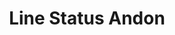 ---
layout: article
title: Line Status Andon
description: 
  - This template indicates the current status of the production line 
lang: en
weight: 500
isDraft: false
ref: Line_Status_Andon
category:
  - Food
  - Andon
  - Production
  - Status
image: Line_Status_Andon_EN.png
download: Line_Status_Andon_EN.pbmx
overview_description:
overview_benefits:
overview_data_sources:
---